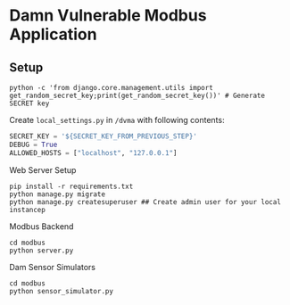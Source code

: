 # Damn Vulnerable Modbus Application

## Setup
```shell
python -c 'from django.core.management.utils import get_random_secret_key;print(get_random_secret_key())' # Generate SECRET key
```
Create `local_settings.py` in `/dvma` with following contents:
```python
SECRET_KEY = '${SECRET_KEY_FROM_PREVIOUS_STEP}'
DEBUG = True
ALLOWED_HOSTS = ["localhost", "127.0.0.1"]
```

Web Server Setup
```shell
pip install -r requirements.txt
python manage.py migrate
python manage.py createsuperuser ## Create admin user for your local instancep
```

Modbus Backend
```shell
cd modbus
python server.py
```

Dam Sensor Simulators
```shell
cd modbus
python sensor_simulator.py
```
